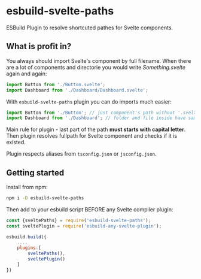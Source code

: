 # esbuild-svelte-paths

ESBuild Plugin to resolve shortcuted pathes for Svelte components. 

## What is profit in?

You always should import Svelte's component by full filename. When there are a lot of components and directorie you would write *Something.svelte* again and again:

```js
import Button from './Button.svelte';
import Dashboard from './Dashboard/Dashboard.svelte';

```

With `esbuild-svelte-paths` plugin you can do imports much easier:

```js
import Button from './Button'; // just component's path without '.svelte'
import Dashboard from './Dashboard'; // folder and file inside have same names

```

Main rule for plugin - last part of the path **must starts with capital letter**. Then plugin resolves fullpath for Svelte component and checks if it is existed.

Plugin respects aliases from `tsconfig.json` or `jsconfig.json`.

## Getting started

Install from npm:

```sh
npm i -D esbuild-svelte-paths
```

Then add to your esbuild script BEFORE any Svelte compiler plugin:

```js
const {sveltePaths} = require('esbuild-svelte-paths');
const sveltePlugin = require('esbuild-any-svelte-plugin');

esbuild.build({
    ....
    plugins:[
        sveltePaths(),
        sveltePlugin()
    ]
})

```